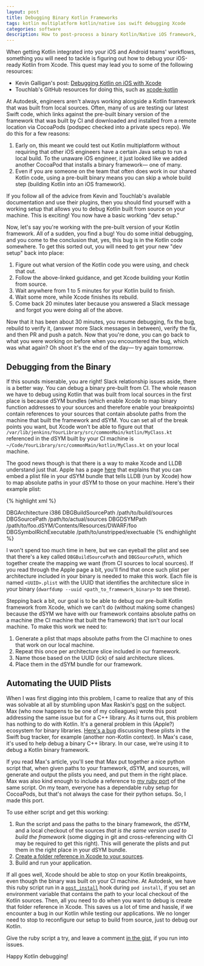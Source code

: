 ```yaml
---
layout: post
title: Debugging Binary Kotlin Frameworks
tags: kotlin multiplatform kotlin/native ios swift debugging Xcode
categories: software
description: How to post-process a binary Kotlin/Native iOS framework, so that you can debug it in Xcode
---
```


When getting Kotlin integrated into your iOS and Android teams' workflows, something you will need to tackle is figuring out how to debug your iOS-ready Kotlin from Xcode. This quest may lead you to some of the following resources:

- Kevin Galligan's post: [Debugging Kotlin on iOS with Xcode](https://dev.to/touchlab/debugging-kotlin-on-ios-with-xcode-37fd)
- Touchlab's GitHub resources for doing this, such as [xcode-kotlin](https://github.com/touchlab/xcode-kotlin/)

At Autodesk, engineers aren't always working alongside a Kotlin framework that was built from local sources. Often, many of us are testing our latest Swift code, which links against the pre-built binary version of the framework that was built by CI and downloaded and installed from a remote location via CocoaPods (podspec checked into a private specs repo). We do this for a few reasons:

1. Early on, this meant we could test out Kotlin multiplatform without requiring that other iOS engineers have a certain Java setup to run a local build. To the unaware iOS engineer, it just looked like we added another CocoaPod that installs a binary framework— one of many.
1. Even if you are someone on the team that often does work in our shared Kotlin code, using a pre-built binary means you can skip a whole build step (building Kotlin into an iOS framework).

If you follow all of the advice from Kevin and Touchlab's available documentation and use their plugins, then you should find yourself with a working setup that allows you to debug Kotlin built from source on your machine. This is exciting! You now have a basic working "dev setup."

Now, let's say you're working with the pre-built version of your Kotlin framework. All of a sudden, you find a bug! You do some initial debugging, and you come to the conclusion that, yes, this bug is in the Kotlin code somewhere. To get this sorted out, you will need to get your new "dev setup" back into place:

1. Figure out what version of the Kotlin code you were using, and check that out.
1. Follow the above-linked guidance, and get Xcode building your Kotlin from source.
1. Wait anywhere from 1 to 5 minutes for your Kotlin build to finish.
1. Wait some more, while Xcode finishes its rebuild.
1. Come back 20 minutes later because you answered a Slack message and forgot you were doing all of the above.

Now that it has been about 30 minutes, you resume debugging, fix the bug, rebuild to verify it, (answer more Slack messages in between), verify the fix, and then PR and push a patch. Now that you're done, you can go back to what you were working on before when you encountered the bug, which was what again? Oh shoot it's the end of the day— try again tomorrow.

## Debugging from the Binary

If this sounds miserable, you are right! Slack relationship issues aside, there is a better way. You can debug a binary pre-built from CI. The whole reason we have to debug using Kotlin that was built from local sources in the first place is because dSYM bundles (which enable Xcode to map binary function addresses to your sources and therefore enable your breakpoints) contain references to your sources that contain absolute paths from the machine that built the framework and dSYM. You can set all of the break points you want, but Xcode won't be able to figure out that `/var/lib/jenkins/YourLibrary/src/commonMain/kotlin/MyClass.kt` referenced in the dSYM built by your CI machine is `~/Code/YourLibrary/src/commonMain/kotlin/MyClass.kt` on your local machine.

The good news though is that there is a way to make Xcode and LLDB understand just that. Apple has a page [here](https://opensource.apple.com/source/lldb/lldb-179.1/www/symbols.html) that explains that you can embed a plist file in your dSYM bundle that tells LLDB (run by Xcode) how to map absolute paths in your dSYM to those on your machine. Here's their example plist:

{% highlight xml %}
<?xml version="1.0" encoding="UTF-8"?>
<!DOCTYPE plist PUBLIC "-//Apple//DTD PLIST 1.0//EN" "http://www.apple.com/DTDs/PropertyList-1.0.dtd">
<plist version="1.0">
<dict>
   <key>DBGArchitecture</key>
   <string>i386</string>
   <key>DBGBuildSourcePath</key>
   <string>/path/to/build/sources</string>
   <key>DBGSourcePath</key>
   <string>/path/to/actual/sources</string>
   <key>DBGDSYMPath</key>
   <string>/path/to/foo.dSYM/Contents/Resources/DWARF/foo</string>
   <key>DBGSymbolRichExecutable</key>
   <string>/path/to/unstripped/exectuable</string>
</dict>
</plist>
{% endhighlight %}

I won't spend too much time in here, but we can eyeball the plist and see that there's a key called `DBGBuildSourcePath` and `DBGSourcePath`, which together create the mapping we want (from CI sources to local sources). If you read through the Apple page a bit, you'll find that once such plist per architecture included in your binary is needed to make this work. Each file is named `<UUID>.plist` with the UUID that identifies the architecture slice in your binary (`dwarfdump --uuid <path_to_framework_binary>` to see these).

Stepping back a bit, our goal is to be able to debug our pre-built Kotlin framework from Xcode, which we can't do (without making some changes) because the dSYM we have with our framework contains absolute paths on a machine (the CI machine that built the framework) that isn't our local machine. To make this work we need to:

1. Generate a plist that maps absolute paths from the CI machine to ones that work on our local machine.
1. Repeat this once per architecture slice included in our framework.
1. Name those based on the UUID (ick) of said architecture slices.
1. Place them in the dSYM bundle for our framework.

## Automating the UUID Plists

When I was first digging into this problem, I came to realize that any of this was solvable at all by stumbling upon Max Raskin's [post](https://medium.com/@maxraskin/background-1b4b6a9c65be) on the subject. Max (who now happens to be one of my colleagues) wrote this post addressing the same issue but for a C++ library. As it turns out, this problem has nothing to do with Kotlin. It's a general problem in this (Apple?) ecosystem for binary libraries. [Here's a bug](https://bugs.swift.org/browse/SR-11661) discussing these plists in the Swift bug tracker, for example (another non-Kotlin context). In Max's case, it's used to help debug a binary C++ library. In our case, we're using it to debug a Kotlin binary framework.

If you read Max's article, you'll see that Max put together a nice python script that, when given paths to your framework, dSYM, and sources, will generate and output the plists you need, and put them in the right place. Max was also kind enough to include a reference to [my ruby port](https://gist.github.com/benasher44/fcf92fc12ff8b539bee7cc50fb52ed32) of the same script. On my team, everyone has a dependable ruby setup for CocoaPods, but that's not always the case for their python setups. So, I made this port.

To use either script and get this working:

1. Run the script and pass the paths to the binary framework, the dSYM, and a local checkout of the sources _that is the same version used to build the framework_ (some digging in git and cross-referencing with CI may be required to get this right). This will generate the plists and put them in the right place in your dSYM bundle.
1. [Create a folder reference in Xcode to your sources](https://github.com/touchlab/xcode-kotlin/issues/16).
1. Build and run your application.

If all goes well, Xcode should be able to stop on your Kotlin breakpoints, even though the binary was built on your CI machine. At Autodesk, we have this ruby script run in a [`post_install`](https://guides.cocoapods.org/syntax/podfile.html#post_install) hook during `pod install`, if you set an environment variable that contains the path to your local checkout of the Kotlin sources. Then, all you need to do when you want to debug is create that folder reference in Xcode. This saves us a lot of time and hassle, if we encounter a bug in our Kotlin while testing our applications. We no longer need to stop to reconfigure our setup to build from source, just to debug our Kotlin.

Give the ruby script a try, and leave a comment [in the gist](https://gist.github.com/benasher44/fcf92fc12ff8b539bee7cc50fb52ed32), if you run into issues.

Happy Kotlin debugging!
